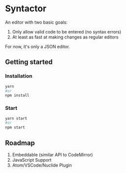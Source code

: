 # Syntactor

An editor with two basic goals:
1. Only allow valid code to be entered (no syntax errors)
2. At least as fast at making changes as regular editors

For now, it's only a JSON editor.

## Getting started

### Installation

```bash
yarn
#or
npm install
```

### Start

```bash
yarn start
#or
npm start
```

## Roadmap

1. Embeddable (similar API to CodeMirror)
2. JavaScript Support
3. Atom/VSCode/Nuclide Plugin

